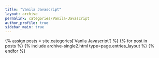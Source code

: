 ```yaml
---
title: "Vanila Javascript"
layout: archive
permalink: categories/Vanila-Javascript
author_profile: true
sidebar_main: true
---
```



{% assign posts = site.categories['Vanila Javascript'] %}
{% for post in posts %} {% include archive-single2.html type=page.entries_layout %} {% endfor %}